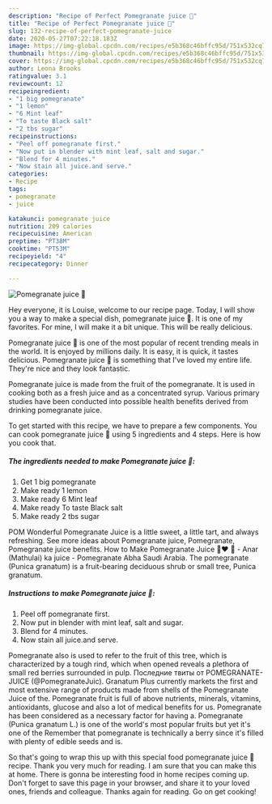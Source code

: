 ```yaml
---
description: "Recipe of Perfect Pomegranate juice 🥤"
title: "Recipe of Perfect Pomegranate juice 🥤"
slug: 132-recipe-of-perfect-pomegranate-juice
date: 2020-05-27T07:22:18.183Z
image: https://img-global.cpcdn.com/recipes/e5b368c46bffc95d/751x532cq70/pomegranate-juice-🥤-recipe-main-photo.jpg
thumbnail: https://img-global.cpcdn.com/recipes/e5b368c46bffc95d/751x532cq70/pomegranate-juice-🥤-recipe-main-photo.jpg
cover: https://img-global.cpcdn.com/recipes/e5b368c46bffc95d/751x532cq70/pomegranate-juice-🥤-recipe-main-photo.jpg
author: Leona Brooks
ratingvalue: 3.1
reviewcount: 12
recipeingredient:
- "1 big pomegranate"
- "1 lemon"
- "6 Mint leaf"
- "To taste Black salt"
- "2 tbs sugar"
recipeinstructions:
- "Peel off pomegranate first."
- "Now put in blender with mint leaf, salt and sugar."
- "Blend for 4 minutes."
- "Now stain all juice.and serve."
categories:
- Recipe
tags:
- pomegranate
- juice

katakunci: pomegranate juice 
nutrition: 209 calories
recipecuisine: American
preptime: "PT38M"
cooktime: "PT53M"
recipeyield: "4"
recipecategory: Dinner

---
```



![Pomegranate juice 🥤](https://img-global.cpcdn.com/recipes/e5b368c46bffc95d/751x532cq70/pomegranate-juice-🥤-recipe-main-photo.jpg)

Hey everyone, it is Louise, welcome to our recipe page. Today, I will show you a way to make a special dish, pomegranate juice 🥤. It is one of my favorites. For mine, I will make it a bit unique. This will be really delicious.

Pomegranate juice 🥤 is one of the most popular of recent trending meals in the world. It is enjoyed by millions daily. It is easy, it is quick, it tastes delicious. Pomegranate juice 🥤 is something that I've loved my entire life. They're nice and they look fantastic.

Pomegranate juice is made from the fruit of the pomegranate. It is used in cooking both as a fresh juice and as a concentrated syrup. Various primary studies have been conducted into possible health benefits derived from drinking pomegranate juice.


To get started with this recipe, we have to prepare a few components. You can cook pomegranate juice 🥤 using 5 ingredients and 4 steps. Here is how you cook that.

<!--inarticleads1-->

##### The ingredients needed to make Pomegranate juice 🥤:

1. Get 1 big pomegranate
1. Make ready 1 lemon
1. Make ready 6 Mint leaf
1. Make ready To taste Black salt
1. Make ready 2 tbs sugar


POM Wonderful Pomegranate Juice is a little sweet, a little tart, and always refreshing. See more ideas about Pomegranate juice, Pomegranate, Pomegranate juice benefits. How to Make Pomegranate Juice 🥤❤️ 🍷 - Anar (Mathulai) ka juice - Pomegranate Abha Saudi Arabia. The pomegranate (Punica granatum) is a fruit-bearing deciduous shrub or small tree, Punica granatum. 

<!--inarticleads2-->

##### Instructions to make Pomegranate juice 🥤:

1. Peel off pomegranate first.
1. Now put in blender with mint leaf, salt and sugar.
1. Blend for 4 minutes.
1. Now stain all juice.and serve.


Pomegranate also is used to refer to the fruit of this tree, which is characterized by a tough rind, which when opened reveals a plethora of small red berries surrounded in pulp. Последние твиты от POMEGRANATE-JUICE (@PomegranateJuic). Granatum Plus currently markets the first and most extensive range of products made from shells of the Pomegranate Juice of the. Pomegranate fruit is full of above nutrients, minerals, vitamins, antioxidants, glucose and also a lot of medical benefits for us. Pomegranate has been considered as a necessary factor for having a. Pomegranate (Punica granatum L.) is one of the world&#39;s most popular fruits but yet it&#39;s one of the Remember that pomegranate is technically a berry since it&#39;s filled with plenty of edible seeds and is. 

So that's going to wrap this up with this special food pomegranate juice 🥤 recipe. Thank you very much for reading. I am sure that you can make this at home. There is gonna be interesting food in home recipes coming up. Don't forget to save this page in your browser, and share it to your loved ones, friends and colleague. Thanks again for reading. Go on get cooking!

